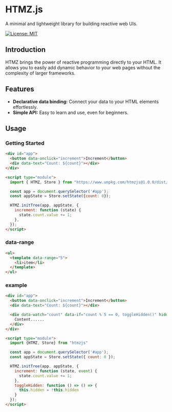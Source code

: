 # HTMZ.js

A minimal and lightweight library for building reactive web UIs.

<!-- [![npm version](https://badge.fury.io/js/htmzjs)](https://www.npmjs.com/package/htmzjs) -->
[![License: MIT](https://img.shields.io/badge/License-MIT-yellow.svg)](https://opensource.org/licenses/MIT)

## Introduction

HTMZ brings the power of reactive programming directly to your HTML. It allows you to easily add dynamic behavior to your web pages without the complexity of larger frameworks.

## Features

* **Declarative data binding:** Connect your data to your HTML elements effortlessly.
* **Simple API:** Easy to learn and use, even for beginners.

## Usage

### Getting Started

```html
<div id="app">
  <button data-onclick="increment">Increment</button>
  <div data-text="Count: ${count}"></div>
</div>

<script type="module">
  import { HTMZ, Store } from "https://www.unpkg.com/htmzjs@1.0.0/dist/index.js"

  const app = document.querySelector('#app');
  const appState = Store.setState({count: 0});

  HTMZ.initTree(app, appState, {
    increment: function (state) {
      state.count.value += 1;
    },
  });
</script>
```

### data-range
```html
<ul>
  <template data-range="5">
    <li>item</li>
  </template>
</ul>
```

### example
```html
<div id="app">
  <button data-onclick="increment">Increment</button>
  <div data-text="Count: ${count}"></div>

  <div data-watch="count" data-if="count % 5 == 0, toggleHidden()" hidden>
    Content......
  </div>
</div>

<script type="module">
  import {HTMZ, Store} from "htmzjs"

  const app = document.querySelector('#app');
  const appState = Store.setState({ count: 0 });

  HTMZ.initTree(app, appState, {
    increment: function (state, event) {
      state.count.value += 1;
    },
    toggleHidden: function () => () => {
      this.hidden = !this.hidden
    }
  });
</script>
```
